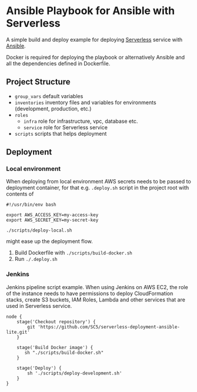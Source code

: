 # Ansible Playbook for Ansible with Serverless

A simple build and deploy example for deploying [Serverless](https://github.com/serverless/serverless) service with [Ansible](https://github.com/ansible/ansible).

Docker is required for deploying the playbook or alternatively Ansible and all the dependencies defined in Dockerfile.

## Project Structure

* `group_vars` default variables
* `inventories` inventory files and variables for environments (development, production, etc.)
* `roles`
  * `infra` role for infrastructure, vpc, database etc.
  * `service` role for Serverless service
* `scripts` scripts that helps deployment

## Deployment

### Local environment

When deploying from local environment AWS secrets needs to be passed to deployment container, for that e.g. `.deploy.sh` script in the project root with contents of

```
#!/usr/bin/env bash

export AWS_ACCESS_KEY=my-access-key
export AWS_SECRET_KEY=my-secret-key

./scripts/deploy-local.sh

```

might ease up the deployment flow.

1. Build Dockerfile with `./scripts/build-docker.sh`
2. Run `./.deploy.sh`

### Jenkins

Jenkins pipeline script example. When using Jenkins on AWS EC2, the role of the instance needs to have permissions to deploy CloudFormation stacks, create S3 buckets, IAM Roles, Lambda and other services that are used in Serverless service.

```
node {
    stage('Checkout repository') {
        git 'https://github.com/SC5/serverless-deployment-ansible-lite.git'
    }

    stage('Build Docker image') {
       sh "./scripts/build-docker.sh"
    }

    stage('Deploy') {
        sh './scripts/deploy-development.sh'
    }
}
```


